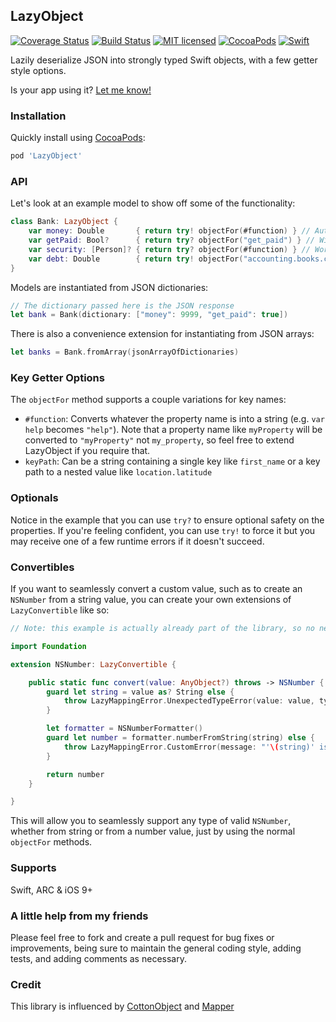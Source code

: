 ## LazyObject
[![Coverage Status](https://coveralls.io/repos/github/iwasrobbed/LazyObject/badge.svg?branch=master)](https://coveralls.io/github/iwasrobbed/LazyObject?branch=master)
[![Build Status](https://travis-ci.org/iwasrobbed/LazyObject.svg?branch=master)](https://travis-ci.org/iwasrobbed/LazyObject)
[![MIT licensed](https://img.shields.io/badge/license-MIT-blue.svg)](https://github.com/iwasrobbed/LazyObject/blob/master/LICENSE)
[![CocoaPods](https://img.shields.io/cocoapods/v/LazyObject.svg?maxAge=2592000)]()
[![Swift](https://img.shields.io/badge/language-Swift-blue.svg)](https://swift.org)

Lazily deserialize JSON into strongly typed Swift objects, with a few getter style options.

Is your app using it? [Let me know!](mailto:rob@desideratalabs.co)

### Installation

Quickly install using [CocoaPods](https://cocoapods.org): 

```ruby
pod 'LazyObject'
```

### API

Let's look at an example model to show off some of the functionality:

```swift
class Bank: LazyObject {
    var money: Double       { return try! objectFor(#function) } // Automagically converts #function to a "money" string
    var getPaid: Bool?      { return try? objectFor("get_paid") } // Will be nil if called and key/value don't exist
    var security: [Person]? { return try? objectFor(#function) } // Works with arrays of other LazyObjects as well
    var debt: Double        { return try! objectFor("accounting.books.cooked") } // Nested key paths are supported 
}
```

Models are instantiated from JSON dictionaries:

```swift
// The dictionary passed here is the JSON response
let bank = Bank(dictionary: ["money": 9999, "get_paid": true])
```

There is also a convenience extension for instantiating from JSON arrays:

```swift
let banks = Bank.fromArray(jsonArrayOfDictionaries)
```

### Key Getter Options

The `objectFor` method supports a couple variations for key names:

- `#function`: Converts whatever the property name is into a string (e.g. `var help` becomes `"help"`). Note that a property name like `myProperty` will be converted to `"myProperty"` not `my_property`, so feel free to extend LazyObject if you require that.
- `keyPath`: Can be a string containing a single key like `first_name` or a key path to a nested value like `location.latitude`

### Optionals

Notice in the example that you can use `try?` to ensure optional safety on the properties. If you're feeling confident, you can use `try!` to force it but you may receive one of a few runtime errors if it doesn't succeed.

### Convertibles

If you want to seamlessly convert a custom value, such as to create an `NSNumber` from a string value, you can create your own extensions of `LazyConvertible` like so:

```swift
// Note: this example is actually already part of the library, so no need to extend NSNumber

import Foundation

extension NSNumber: LazyConvertible {

    public static func convert(value: AnyObject?) throws -> NSNumber {
        guard let string = value as? String else {
            throw LazyMappingError.UnexpectedTypeError(value: value, type: String.self)
        }

        let formatter = NSNumberFormatter()
        guard let number = formatter.numberFromString(string) else {
            throw LazyMappingError.CustomError(message: "'\(string)' is not a valid input for NSNumber instantiation")
        }

        return number
    }

}
```

This will allow you to seamlessly support any type of valid `NSNumber`, whether from string or from a number value, just by using the normal `objectFor` methods.

### Supports
Swift, ARC & iOS 9+

### A little help from my friends
Please feel free to fork and create a pull request for bug fixes or improvements, being sure to maintain the general coding style, adding tests, and adding comments as necessary.

### Credit
This library is influenced by [CottonObject](https://github.com/hermiteer/CottonObject) and [Mapper](https://github.com/lyft/mapper)